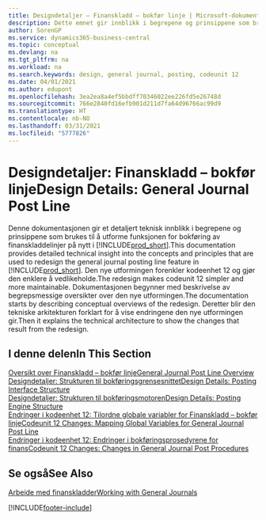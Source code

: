 ```yaml
---
title: Designdetaljer – Finanskladd – bokfør linje | Microsoft-dokumentasjon
description: Dette emnet gir innblikk i begrepene og prinsippene som brukes til å utforme funksjonen for bokføring av finanskladdelinjer på nytt i Business Central.
author: SorenGP
ms.service: dynamics365-business-central
ms.topic: conceptual
ms.devlang: na
ms.tgt_pltfrm: na
ms.workload: na
ms.search.keywords: design, general journal, posting, codeunit 12
ms.date: 04/01/2021
ms.author: edupont
ms.openlocfilehash: 3ea2ea8a4ef5bbdff70346022ee226fd5e26748d
ms.sourcegitcommit: 766e2840fd16efb901d211d7fa64d96766ac99d9
ms.translationtype: HT
ms.contentlocale: nb-NO
ms.lasthandoff: 03/31/2021
ms.locfileid: "5777826"
---
```

# <a name="design-details-general-journal-post-line"></a><span data-ttu-id="fd717-103">Designdetaljer: Finanskladd – bokfør linje</span><span class="sxs-lookup"><span data-stu-id="fd717-103">Design Details: General Journal Post Line</span></span>
<span data-ttu-id="fd717-104">Denne dokumentasjonen gir et detaljert teknisk innblikk i begrepene og prinsippene som brukes til å utforme funksjonen for bokføring av finanskladdelinjer på nytt i [!INCLUDE[prod_short](includes/prod_short.md)].</span><span class="sxs-lookup"><span data-stu-id="fd717-104">This documentation provides detailed technical insight into the concepts and principles that are used to redesign the general journal posting line feature in [!INCLUDE[prod_short](includes/prod_short.md)].</span></span> <span data-ttu-id="fd717-105">Den nye utformingen forenkler kodeenhet 12 og gjør den enklere å vedlikeholde.</span><span class="sxs-lookup"><span data-stu-id="fd717-105">The redesign makes codeunit 12 simpler and more maintainable.</span></span> <span data-ttu-id="fd717-106">Dokumentasjonen begynner med beskrivelse av begrepsmessige oversikter over den nye utformingen.</span><span class="sxs-lookup"><span data-stu-id="fd717-106">The documentation starts by describing conceptual overviews of the redesign.</span></span> <span data-ttu-id="fd717-107">Deretter blir den tekniske arkitekturen forklart for å vise endringene den nye utformingen gir.</span><span class="sxs-lookup"><span data-stu-id="fd717-107">Then it explains the technical architecture to show the changes that result from the redesign.</span></span>  

## <a name="in-this-section"></a><span data-ttu-id="fd717-108">I denne delen</span><span class="sxs-lookup"><span data-stu-id="fd717-108">In This Section</span></span>  
[<span data-ttu-id="fd717-109">Oversikt over Finanskladd – bokfør linje</span><span class="sxs-lookup"><span data-stu-id="fd717-109">General Journal Post Line Overview</span></span>](design-details-general-journal-post-line-overview.md)  
[<span data-ttu-id="fd717-110">Designdetaljer: Strukturen til bokføringsgrensesnittet</span><span class="sxs-lookup"><span data-stu-id="fd717-110">Design Details: Posting Interface Structure</span></span>](design-details-posting-interface-structure.md)  
[<span data-ttu-id="fd717-111">Designdetaljer: Strukturen til bokføringsmotoren</span><span class="sxs-lookup"><span data-stu-id="fd717-111">Design Details: Posting Engine Structure</span></span>](design-details-posting-engine-structure.md)  
[<span data-ttu-id="fd717-112">Endringer i kodeenhet 12: Tilordne globale variabler for Finanskladd – bokfør linje</span><span class="sxs-lookup"><span data-stu-id="fd717-112">Codeunit 12 Changes: Mapping Global Variables for General Journal Post Line</span></span>](design-details-codeunit-12-changes-mapping-global-variables-for-general-journal-post-line.md)  
[<span data-ttu-id="fd717-113">Endringer i kodeenhet 12: Endringer i bokføringsprosedyrene for finans</span><span class="sxs-lookup"><span data-stu-id="fd717-113">Codeunit 12 Changes: Changes in General Journal Post Procedures</span></span>](design-details-codeunit-12-changes-changes-in-general-journal-post-procedures.md)  

## <a name="see-also"></a><span data-ttu-id="fd717-114">Se også</span><span class="sxs-lookup"><span data-stu-id="fd717-114">See Also</span></span>  
[<span data-ttu-id="fd717-115">Arbeide med finanskladder</span><span class="sxs-lookup"><span data-stu-id="fd717-115">Working with General Journals</span></span>](ui-work-general-journals.md)


[!INCLUDE[footer-include](includes/footer-banner.md)]